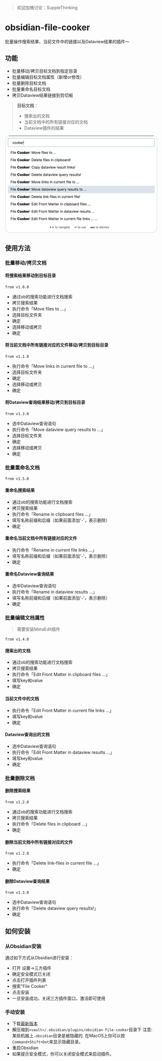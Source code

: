 > 欢迎加微讨论：SuppleThinking

# obsidian-file-cooker

批量操作搜索结果、当前文件中的链接以及Dataview结果的插件～
    
## 功能

- 批量移动/拷贝目标文档到指定目录
- 批量编辑目标文档属性（新增or修改）
- 批量删除目标文档
- 批量重命名目标文档
- 拷贝Dataview结果链接到剪切板

> **目标文档**：
> - 搜索出的文档
> - 当前文档中的所有链接对应的文档
> - Dataview插件的结果

![obsidian-file-cooker Demo Image](demo.png)

## 使用方法

### 批量移动/拷贝文档
#### 将搜索结果移动到目标目录
`from v1.0.0`
- 通过ob的搜索功能进行文档搜索
- 拷贝搜索结果
- 执行命令「Move files to ...」
- 选择目标文件夹
- 确定
- 选择移动或拷贝
- 确定

#### 将当前文档中所有链接对应的文件移动/拷贝到目标目录
`from v1.1.0`
- 执行命令「Move links in current file to ...」
- 选择目标文件夹
- 确定
- 选择移动或拷贝
- 确定

#### 将Dataview查询结果移动/拷贝到目标目录
`from v1.3.0`
- 选中Dataview查询语句
- 执行命令「Move dataview query results to ...」
- 选择目标文件夹
- 确定
- 选择移动或拷贝
- 确定


### 批量重命名文档
`from v1.5.0`
#### 重命名搜索结果
- 通过ob的搜索功能进行文档搜索
- 拷贝搜索结果
- 执行命令「Rename in clipboard files ...」
- 填写名称前缀和后缀（如果前面添加'-'，表示删除）
- 确定

#### 重命名当前文档中所有链接对应的文件
- 执行命令「Rename in current file links ...」
- 填写名称前缀和后缀（如果前面添加'-'，表示删除）
- 确定

#### 重命名Dataview查询结果
- 选中Dataview查询语句
- 执行命令「Rename in dataview results ...」
- 填写名称前缀和后缀（如果前面添加'-'，表示删除）
- 确定

### 批量编辑文档属性

> 需要安装MetaEdit插件

`from v1.4.0`
#### 搜索出的文档
- 通过ob的搜索功能进行文档搜索
- 拷贝搜索结果
- 执行命令「Edit Front Matter in clipboard files ...」
- 填写key和value
- 确定

#### 当前文件中的文档
- 执行命令「Edit Front Matter in current file links ...」
- 填写key和value
- 确定

#### Dataview查询出的文档
- 选中Dataview查询语句
- 执行命令「Edit Front Matter in dataview results ...」
- 填写key和value
- 确定

### 批量删除文档
#### 删除搜索结果
`from v1.2.0`
- 通过ob的搜索功能进行文档搜索
- 拷贝搜索结果
- 执行命令「Delete files in clipboard ...」
- 确定

#### 删除当前文档中所有链接对应的文件
`from v1.2.0`
- 执行命令「Delete link-files in current file ...」
- 确定

#### 删除Dataview查询结果
`from v1.3.0`
- 选中Dataview查询语句
- 执行命令「Delete dataview query results!」
- 确定

## 如何安装

### 从Obsidian安装
通过如下方式从Obsidian进行安装：
- 打开 设置->三方插件
- 确定安全模式已关闭
- 点击打开插件列表
- 搜索"File Cooker"
- 点击安装
- 一旦安装成功，关闭三方插件窗口，激活即可使用

### 手动安装

- 下载[最新版本](https://github.com/ivaneye/obsidian-files-cooker/releases/latest)
- 解压缩到`<vault>/.obsidian/plugins/obsidian-file-cooker`目录下
注意: 某些机器上`.obsidian`目录是被隐藏的. 在MacOS上你可以按`Command+Shift+Dot`来显示隐藏目录。
- 重启Obsidian
- 如果提示安全模式，你可以关闭安全模式来启动插件。